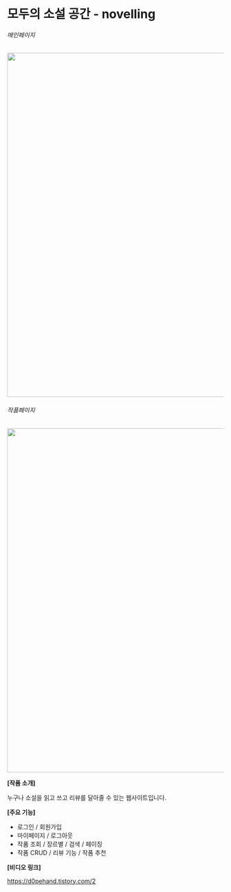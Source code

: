 # 모두의 소설 공간 - novelling

###### 메인페이지

<img src="https://user-images.githubusercontent.com/65941200/85821124-e018ba00-b7b2-11ea-9861-497d05e6fdd6.png" width="800">

###### 작품페이지

<img src="https://user-images.githubusercontent.com/65941200/85821327-5d442f00-b7b3-11ea-8917-4960c4da79f1.png" width="800">

__[작품 소개]__

누구나 소설을 읽고 쓰고 리뷰를 달아줄 수 있는 웹사이트입니다.

__[주요 기능]__

- 로그인 / 회원가입
- 마이페이지 / 로그아웃
- 작품 조회 / 장르별 / 검색 / 페이징
- 작품 CRUD / 리뷰 기능 / 작품 추천

__[비디오 링크]__

https://d0pehand.tistory.com/2
